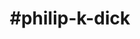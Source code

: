 ---
title: "#philip-k-dick"
hashtag: "philip-k-dick"
tags:
  - American
  - Science Fiction
  - Writer
  - Psychonaut
  - Human Being
---